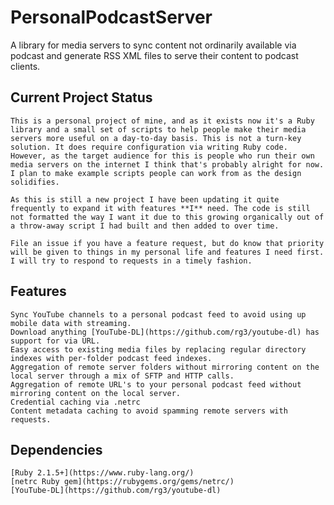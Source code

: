 # PersonalPodcastServer

A library for media servers to sync content not ordinarily available via podcast and generate RSS XML files to serve their content to podcast clients.

## Current Project Status
	This is a personal project of mine, and as it exists now it's a Ruby library and a small set of scripts to help people make their media servers more useful on a day-to-day basis. This is not a turn-key solution. It does require configuration via writing Ruby code. However, as the target audience for this is people who run their own media servers on the internet I think that's probably alright for now. I plan to make example scripts people can work from as the design solidifies.
	
	As this is still a new project I have been updating it quite frequently to expand it with features **I** need. The code is still not formatted the way I want it due to this growing organically out of a throw-away script I had built and then added to over time.
	
	File an issue if you have a feature request, but do know that priority will be given to things in my personal life and features I need first. I will try to respond to requests in a timely fashion.

## Features
	Sync YouTube channels to a personal podcast feed to avoid using up mobile data with streaming.
	Download anything [YouTube-DL](https://github.com/rg3/youtube-dl) has support for via URL.
	Easy access to existing media files by replacing regular directory indexes with per-folder podcast feed indexes.
	Aggregation of remote server folders without mirroring content on the local server through a mix of SFTP and HTTP calls.
	Aggregation of remote URL's to your personal podcast feed without mirroring content on the local server.
	Credential caching via .netrc
	Content metadata caching to avoid spamming remote servers with requests.

## Dependencies
	[Ruby 2.1.5+](https://www.ruby-lang.org/)
	[netrc Ruby gem](https://rubygems.org/gems/netrc/)
	[YouTube-DL](https://github.com/rg3/youtube-dl)



